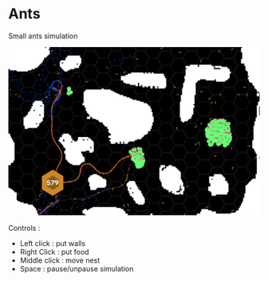 # Ants
 Small ants simulation

![](res/ants.png)

Controls :
- Left click : put walls
- Right Click : put food
- Middle click : move nest
- Space : pause/unpause simulation